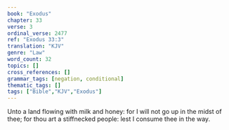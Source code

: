 ```yaml
---
book: "Exodus"
chapter: 33
verse: 3
ordinal_verse: 2477
ref: "Exodus 33:3"
translation: "KJV"
genre: "Law"
word_count: 32
topics: []
cross_references: []
grammar_tags: [negation, conditional]
thematic_tags: []
tags: ["Bible","KJV","Exodus"]
---
```

Unto a land flowing with milk and honey: for I will not go up in the midst of thee; for thou art a stiffnecked people: lest I consume thee in the way.
